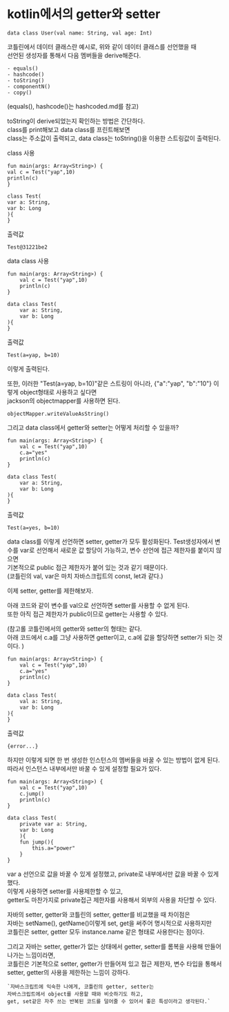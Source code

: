 kotlin에서의 getter와 setter
============
    data class User(val name: String, val age: Int)

코틀린에서 데이터 클래스란 예시로, 위와 같이 데이터 클래스를 선언했을 때  
선언된 생성자를 통해서 다음 멤버들을 derive해준다.

    - equals()
    - hashcode()
    - toString()
    - componentN()
    - copy()

(equals(), hashcode()는 hashcoded.md를 참고)  

toString이 derive되었는지 확인하는 방법은 간단하다.  
class를 print해보고 data class를 프린트해보면  
class는 주소값이 출력되고, data class는 toString()을 이용한 스트링값이 출력된다.  

class 사용  

    fun main(args: Array<String>) {
    val c = Test("yap",10)
    println(c)
    }

    class Test(
    var a: String,
    var b: Long
    ){
    }

출력값  

    Test@31221be2

data class 사용  

    fun main(args: Array<String>) {
        val c = Test("yap",10)
        println(c)
    }

    data class Test(
        var a: String,
        var b: Long
    ){
    }

출력값   

    Test(a=yap, b=10)

이렇게 출력된다.  

또한, 이러한 "Test(a=yap, b=10)"같은 스트링이 아니라, {"a":"yap", "b":"10"} 이렇게 object형태로 사용하고 싶다면  
jackson의 objectmapper를 사용하면 된다.  

    objectMapper.writeValueAsString()  

그리고 data class에서 getter와 setter는 어떻게 처리할 수 있을까?  

    fun main(args: Array<String>) {
        val c = Test("yap",10)
        c.a="yes"
        println(c)
    }

    data class Test(
        var a: String,
        var b: Long
    ){
    }

출력값

    Test(a=yes, b=10)

data class를 이렇게 선언하면 setter, getter가 모두 활성화된다.
Test생성자에서 변수를 var로 선언해서 새로운 값 할당이 가능하고, 변수 선언에 접근 제한자를 붙이지 않으면  
기본적으로 public 접근 제한자가 붙어 있는 것과 같기 때문이다.   
(코틀린의 val, var은 마치 자바스크립트의 const, let과 같다.)  

이제 setter, getter를 제한해보자.  

아래 코드와 같이 변수를 val으로 선언하면 setter를 사용할 수 없게 된다.  
또한 아직 접근 제한자가 public이므로 getter는 사용할 수 있다.   

(참고롤 코틀린에서의 getter와 setter의 형태는 같다.  
아래 코드에서 c.a를 그냥 사용하면 getter이고, c.a에 값을 할당하면 setter가 되는 것이다.  )


    fun main(args: Array<String>) {
        val c = Test("yap",10)
        c.a="yes"
        println(c)
    }

    data class Test(
        val a: String,
        var b: Long
    ){
    }

출력값

    {error...}

하지만 이렇게 되면 한 번 생성한 인스턴스의 멤버들을 바꿀 수 있는 방법이 없게 된다.
따라서 인스턴스 내부에서만 바꿀 수 있게 설정할 필요가 있다.

    fun main(args: Array<String>) {
        val c = Test("yap",10)
        c.jump()
        println(c)
    }

    data class Test(
        private var a: String,
        var b: Long
        ){
        fun jump(){
            this.a="power"
        }
    }

var a 선언으로 값을 바꿀 수 있게 설정했고, private로 내부에서만 값을 바꿀 수 있게 했다.  
이렇게 사용하면 setter를 사용제한할 수 있고,  
getter도 마찬가지로 private접근 제한자를 사용해서 외부의 사용을 차단할 수 있다.  

자바의 setter, getter와 코틀린의 setter, getter를 비교했을 때 차이점은  
자바는 setName(), getName()이렇게 set, get을 써주어 명시적으로 사용하지만  
코틀린은 setter, getter 모두 instance.name 같은 형태로 사용한다는 점이다.  

그리고 자바는 setter, getter가 없는 상태에서 getter, setter를 롬복을 사용해 만들어나가는 느낌이라면,  
코틀린은 기본적으로 setter, getter가 만들어져 있고 접근 제한자, 변수 타입을 통해서   
setter, getter의 사용을 제한하는 느낌이 강하다.  

    `자바스크립트에 익숙한 나에게, 코틀린의 getter, setter는   
    자바스크립트에서 object를 사용할 때와 비슷하기도 하고,  
    get, set같은 자주 쓰는 반복된 코드를 덜어줄 수 있어서 좋은 특성이라고 생각된다.`

